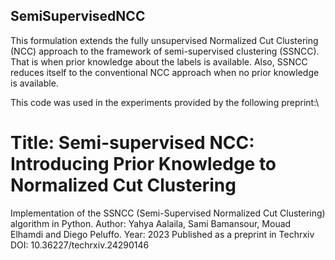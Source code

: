 ## SemiSupervisedNCC
This formulation extends the fully unsupervised Normalized Cut Clustering (NCC) approach to the framework of semi-supervised clustering (SSNCC). That is when prior knowledge about the labels is available. Also, SSNCC reduces itself to the conventional NCC approach when no prior knowledge is available.

This code was used in the experiments provided by the following preprint:\\
# Title: Semi-supervised NCC: Introducing Prior Knowledge to Normalized Cut Clustering
Implementation of the SSNCC (Semi-Supervised Normalized Cut Clustering) algorithm in Python.
Author: Yahya Aalaila, Sami Bamansour, Mouad Elhamdi and Diego Peluffo.
Year: 2023
Published as a preprint in Techrxiv
DOI: 10.36227/techrxiv.24290146

